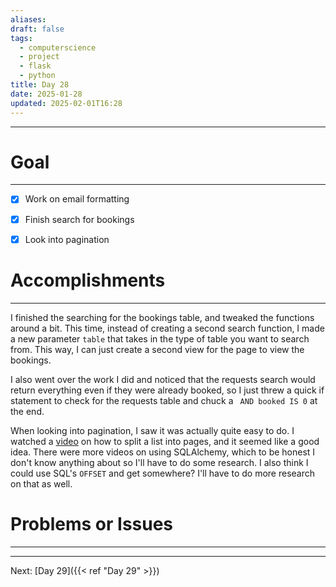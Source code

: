 ```yaml
---
aliases: 
draft: false
tags:
  - computerscience
  - project
  - flask
  - python
title: Day 28
date: 2025-01-28
updated: 2025-02-01T16:28
---
```


-------------------------------------------------------------------------------


# Goal
---
- [x] Work on email formatting
- [x] Finish search for bookings
- [x] Look into pagination


# Accomplishments
---
I finished the searching for the bookings table, and tweaked the functions around a bit. This time, instead of creating a second search function, I made a new parameter `table` that takes in the type of table you want to search from. This way, I can just create a second view for the page to view the bookings. 

I also went over the work I did and noticed that the requests search would return everything even if they were already booked, so I just threw a quick if statement to check for the requests table and chuck a ` AND booked IS 0` at the end.

When looking into pagination, I saw it was actually quite easy to do. I watched a [video](https://www.youtube.com/watch?v=U18hO1ngZEQ) on how to split a list into pages, and it seemed like a good idea. There were more videos on using SQLAlchemy, which to be honest I don't know anything about so I'll have to do some research. I also think I could use SQL's `OFFSET` and get somewhere? I'll have to do more research on that as well. 



# Problems or Issues
---




---
Next: 
[Day 29]({{< ref "Day 29" >}}) 
